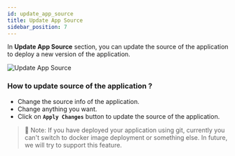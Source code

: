 ```yaml
---
id: update_app_source
title: Update App Source
sidebar_position: 7
---
```


In **Update App Source** section, you can update the source of the application to deploy a new version of the application.

![Update App Source](/assets/2.x.x/application-update-source.png)

### How to update source of the application ?
- Change the source info of the application.
- Change anything you want.
- Click on **`Apply Changes`** button to update the source of the application.

> 📌 Note: If you have deployed your application using git, currently you can't switch to docker image deployment or something else. In future, we will try to support this feature.